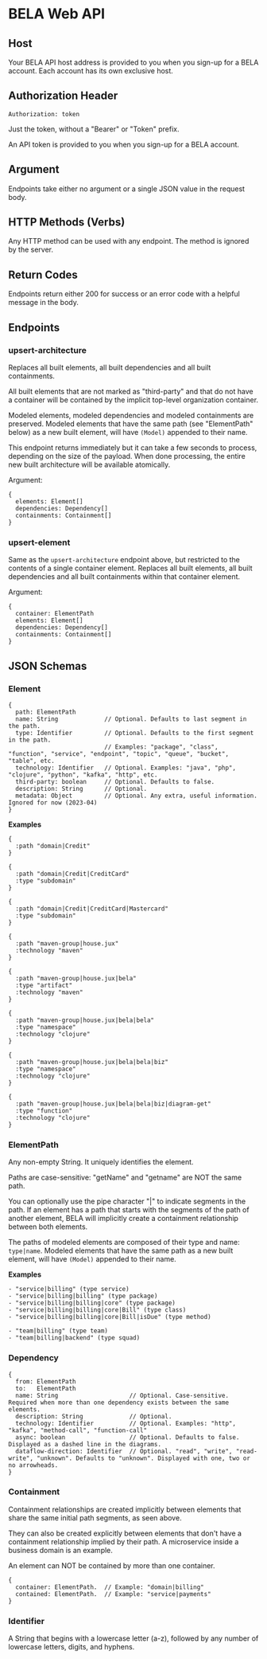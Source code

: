 # BELA Web API

## Host

Your BELA API host address is provided to you when you sign-up for a BELA account. Each account has its own exclusive host.

## Authorization Header

`Authorization: token`

Just the token, without a "Bearer" or "Token" prefix.

An API token is provided to you when you sign-up for a BELA account.

## Argument

Endpoints take either no argument or a single JSON value in the request body.

## HTTP Methods (Verbs)

Any HTTP method can be used with any endpoint. The method is ignored by the server.

## Return Codes

Endpoints return either 200 for success or an error code with a helpful message in the body.

## Endpoints

### upsert-architecture

Replaces all built elements, all built dependencies and all built containments.

All built elements that are not marked as "third-party" and that do not have a container will be contained by the implicit top-level organization container.

Modeled elements, modeled dependencies and modeled containments are preserved. Modeled elements that have the same path (see "ElementPath" below) as a new built element, will have `(Model)` appended to their name.

This endpoint returns immediately but it can take a few seconds to process, depending on the size of the payload. When done processing, the entire new built architecture will be available atomically.

Argument:
```
{
  elements: Element[]
  dependencies: Dependency[]
  containments: Containment[]
}
```

### upsert-element

Same as the `upsert-architecture` endpoint above, but restricted to the contents of a single container element. Replaces all built elements, all built dependencies and all built containments within that container element.

Argument:
```
{
  container: ElementPath
  elements: Element[]
  dependencies: Dependency[]
  containments: Containment[]
}
```

## JSON Schemas

### Element
```
{
  path: ElementPath
  name: String             // Optional. Defaults to last segment in the path.
  type: Identifier         // Optional. Defaults to the first segment in the path.
                           // Examples: "package", "class", "function", "service", "endpoint", "topic", "queue", "bucket", "table", etc.
  technology: Identifier   // Optional. Examples: "java", "php", "clojure", "python", "kafka", "http", etc.
  third-party: boolean     // Optional. Defaults to false.
  description: String      // Optional.
  metadata: Object         // Optional. Any extra, useful information. Ignored for now (2023-04)
}
```

**Examples**
```
{
  :path "domain|Credit"
}

{
  :path "domain|Credit|CreditCard"
  :type "subdomain"
}

{
  :path "domain|Credit|CreditCard|Mastercard"
  :type "subdomain"
}

{
  :path "maven-group|house.jux"
  :technology "maven"
}

{
  :path "maven-group|house.jux|bela"
  :type "artifact"
  :technology "maven"
}

{
  :path "maven-group|house.jux|bela|bela"
  :type "namespace"
  :technology "clojure"
}

{
  :path "maven-group|house.jux|bela|bela|biz"
  :type "namespace"
  :technology "clojure"
}

{
  :path "maven-group|house.jux|bela|bela|biz|diagram-get"
  :type "function"
  :technology "clojure"
}

```

### ElementPath

Any non-empty String. It uniquely identifies the element.

Paths are case-sensitive: "getName" and "getname" are NOT the same path.

You can optionally use the pipe character "|" to indicate segments in the path. If an element has a path that starts with the segments of the path of another element, BELA will implicitly create a containment relationship between both elements.

The paths of modeled elements are composed of their type and name: `type|name`. Modeled elements that have the same path as a new built element, will have `(Model)` appended to their name.

**Examples**
```
- "service|billing" (type service)
- "service|billing|billing" (type package)
- "service|billing|billing|core" (type package)
- "service|billing|billing|core|Bill" (type class)
- "service|billing|billing|core|Bill|isDue" (type method)

- "team|billing" (type team)
- "team|billing|backend" (type squad)
```

### Dependency
```
{
  from: ElementPath
  to:   ElementPath
  name: String                    // Optional. Case-sensitive. Required when more than one dependency exists between the same elements.
  description: String             // Optional.
  technology: Identifier          // Optional. Examples: "http", "kafka", "method-call", "function-call"
  async: boolean                  // Optional. Defaults to false. Displayed as a dashed line in the diagrams.
  dataflow-direction: Identifier  // Optional. "read", "write", "read-write", "unknown". Defaults to "unknown". Displayed with one, two or no arrowheads.
}
```

### Containment

Containment relationships are created implicitly between elements that share the same initial path segments, as seen above.

They can also be created explicitly between elements that don't have a containment relationship implied by their path. A microservice inside a business domain is an example.

An element can NOT be contained by more than one container.

```
{
  container: ElementPath.  // Example: "domain|billing"
  contained: ElementPath.  // Example: "service|payments"
}
```

### Identifier

A String that begins with a lowercase letter (a-z), followed by any number of lowercase letters, digits, and hyphens.
